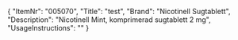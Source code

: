 {
  "ItemNr": "005070",
  "Title": "test",
  "Brand": "Nicotinell Sugtablett",
  "Description": "Nicotinell Mint, komprimerad sugtablett 2 mg",
  "UsageInstructions": ""
}